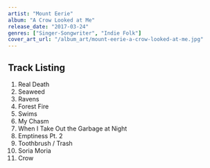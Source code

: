 ```yaml
---
artist: "Mount Eerie"
album: "A Crow Looked at Me"
release_date: "2017-03-24"
genres: ["Singer-Songwriter", "Indie Folk"]
cover_art_url: "/album_art/mount-eerie-a-crow-looked-at-me.jpg"
---
```


## Track Listing

1. Real Death
2. Seaweed
3. Ravens
4. Forest Fire
5. Swims
6. My Chasm
7. When I Take Out the Garbage at Night
8. Emptiness Pt. 2
9. Toothbrush / Trash
10. Soria Moria
11. Crow
